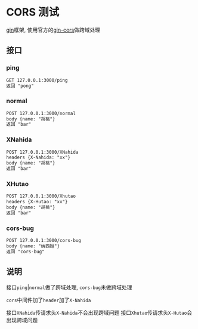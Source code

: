 # CORS 测试

[gin](https://gin-gonic.com/zh-cn/)框架, 使用官方的[gin-cors](https://github.com/gin-contrib/cors)做跨域处理

## 接口

### ping

```markdown
GET 127.0.0.1:3000/ping
返回 "pong"
```

### normal

```markdown
POST 127.0.0.1:3000/normal
body {name: "胡桃"}
返回 "bar"
```

### XNahida

```markdown
POST 127.0.0.1:3000/XNahida
headers {X-Nahida: "xx"}
body {name: "胡桃"}
返回 "bar"
```

### XHutao

```markdown
POST 127.0.0.1:3000/Xhutao
headers {X-Hutao: "xx"}
body {name: "胡桃"}
返回 "bar"
```

### cors-bug

```markdown
POST 127.0.0.1:3000/cors-bug
body {name: "纳西妲"}
返回 "cors-bug"
```

## 说明

接口`ping`|`normal`做了跨域处理, `cors-bug`未做跨域处理

`cors`中间件加了`header`加了`X-Nahida`

接口`XNahida`传请求头`X-Nahida`不会出现跨域问题
接口`Xhutao`传请求头`X-Hutao`会出现跨域问题
